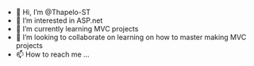 - 👋 Hi, I’m @Thapelo-ST
- 👀 I’m interested in ASP.net
- 🌱 I’m currently learning MVC projects
- 💞️ I’m looking to collaborate on learning on how to master making MVC projects 
- 📫 How to reach me ...

<!---
Thapelo-ST/Thapelo-ST is a ✨ special ✨ repository because its `README.md` (this file) appears on your GitHub profile.
You can click the Preview link to take a look at your changes.
--->
